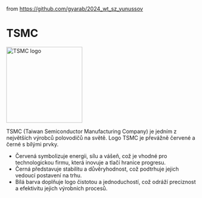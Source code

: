 from <https://github.com/gyarab/2024_wt_sz_yunussov>

# TSMC
<img src="https://upload.wikimedia.org/wikipedia/en/thumb/6/63/Tsmc.svg/800px-Tsmc.svg.png" alt="TSMC logo" width="200">

TSMC (Taiwan Semiconductor Manufacturing Company) je jedním z největších výrobců polovodičů na světě. Logo TSMC je převážně červené a černé s bílými prvky.
- Červená symbolizuje energii, sílu a vášeň, což je vhodné pro technologickou firmu, která inovuje a tlačí hranice progresu.
- Černá představuje stabilitu a důvěryhodnost, což podtrhuje jejich vedoucí postavení na trhu.
- Bílá barva doplňuje logo čistotou a jednoduchostí, což odráží preciznost a efektivitu jejich výrobních procesů.
